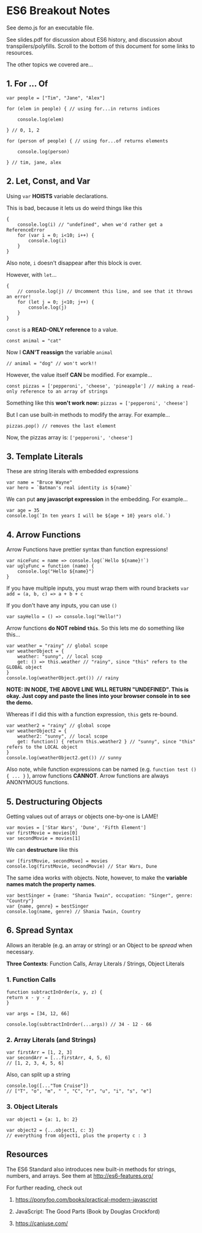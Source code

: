 # ES6 Breakout Notes

See demo.js for an executable file.

See slides.pdf for discussion about ES6 history, and discussion about transpilers/polyfills. Scroll to the bottom of this document for some links to resources.

The other topics we covered are...

## 1. For ... Of

    var people = ["Tim", "Jane", "Alex"]
   
    for (elem in people) { // using for...in returns indices
    
	    console.log(elem)
    
    } // 0, 1, 2
    
    for (person of people) { // using for...of returns elements
    
	    console.log(person)
    
    } // tim, jane, alex

## 2. Let, Const, and Var

Using `var` **HOISTS** variable declarations.

This is bad, because it lets us do weird things like this

	{
	    console.log(i) // "undefined", when we'd rather get a ReferenceError
	    for (var i = 0; i<10; i++) {
		    console.log(i)
	    }
	}

Also note, `i` doesn't disappear after this block is over.

However, with `let`...

    {
	    // console.log(j) // Uncomment this line, and see that it throws an error!
	    for (let j = 0; j<10; j++) {
		    console.log(j)
	    }
    }

`const` is a **READ-ONLY reference** to a value.

`const animal = "cat"`

Now I **CAN'T reassign** the variable `animal`

`// animal = "dog" // won't work!!`

However, the value itself **CAN** be modified. For example...

`const pizzas = ['pepperoni', 'cheese', 'pineapple'] // making a read-only reference to an array of strings`

Something like this **won't work now:** `pizzas = ['pepperoni', 'cheese']`

But I can use built-in methods to modify the array. For example...

`pizzas.pop() // removes the last element`

Now, the pizzas array is: `['pepperoni', 'cheese']`

## 3. Template Literals

These are string literals with embedded expressions

    var name = "Bruce Wayne"
    var hero = `Batman's real identity is ${name}`

We can put **any javascript expression** in the embedding. For example...

    var age = 35
    console.log(`In ten years I will be ${age + 10} years old.`)

## 4. Arrow Functions

Arrow Functions have prettier syntax than function expressions!

    var niceFunc = name => console.log(`Hello ${name}!`)
    var uglyFunc = function (name) {
	    console.log("Hello ${name}")
    }  

If you have multiple inputs, you must wrap them with round brackets
`var add = (a, b, c) => a + b + c`

If you don't have any inputs, you can use `()`

`var sayHello = () => console.log("Hello!")`

 Arrow functions **do NOT rebind `this`**. So this lets me do something like this...

    var weather = "rainy" // global scope
    var weatherObject = {
	    weather: "sunny", // local scop
	    get: () => this.weather // "rainy", since "this" refers to the GLOBAL object
    }
    console.log(weatherObject.get()) // rainy
**NOTE: IN NODE, THE ABOVE LINE WILL RETURN "UNDEFINED". This is okay. Just copy and paste the lines into your browser console in to see the demo.**

  

Whereas if I did this with a function expression, `this` gets re-bound.

    var weather2 = "rainy" // global scope
    var weatherObject2 = {
	    weather2: "sunny", // local scope
	    get: function() { return this.weather2 } // "sunny", since "this" refers to the LOCAL object
    }
    console.log(weatherObject2.get()) // sunny

Also note, while function expressions can be named (e.g. `function test () { ... }` ), arrow functions **CANNOT**. Arrow functions are always ANONYMOUS functions.

  
## 5. Destructuring Objects

Getting values out of arrays or objects one-by-one is LAME!

    var movies = ['Star Wars', 'Dune', 'Fifth Element']
    var firstMovie = movies[0]
    var secondMovie = movies[1]

We can **destructure** like this

    var [firstMovie, secondMove] = movies
    console.log(firstMovie, secondMovie) // Star Wars, Dune

The same idea works with objects. Note, however, to make the **variable names match the property names**.

    var bestSinger = {name: "Shania Twain", occupation: "Singer", genre: "Country"}
    var {name, genre} = bestSinger
    console.log(name, genre) // Shania Twain, Country

## 6. Spread Syntax

Allows an iterable (e.g. an array or string) or an Object to be *spread* when necessary.

**Three Contexts**: Function Calls, Array Literals / Strings, Object Literals

### 1. Function Calls

    function subtractInOrder(x, y, z) {
    return x - y - z
    }
    
    var args = [34, 12, 66]

    console.log(subtractInOrder(...args)) // 34 - 12 - 66

### 2. Array Literals (and Strings)  

    var firstArr = [1, 2, 3]
    var secondArr = [...firstArr, 4, 5, 6]
    // [1, 2, 3, 4, 5, 6]

Also, can split up a string

    console.log([..."Tom Cruise"])
    // ["T", "o", "m", " ", "C", "r", "u", "i", "s", "e"]

### 3. Object Literals

    var object1 = {a: 1, b: 2}
    
    var object2 = {...object1, c: 3}
    // everything from object1, plus the property c : 3
   
## Resources

The ES6 Standard also introduces new built-in methods for strings, numbers, and arrays. See them at http://es6-features.org/

For further reading, check out

1. https://ponyfoo.com/books/practical-modern-javascript

2. JavaScript: The Good Parts (Book by Douglas Crockford)

3. https://caniuse.com/
